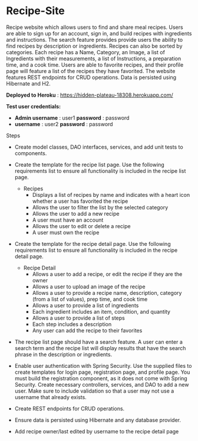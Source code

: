 # Recipe-Site

Recipe website which allows users to find and share meal recipes. Users are able to sign up for an account, sign in, and build recipes with ingredients and instructions. The search feature provides provide users the ability to find recipes by description or ingredients. Recipes can also be sorted by categories. Each recipe has a Name, Category, an Image, a list of Ingredients with their measurements, a list of Instructions, a preparation time, and a cook time. Users are able to favorite recipes, and their profile page will feature a list of the recipes they have favorited. The website features REST endpoints for CRUD operations. Data is persisted using Hibernate and H2.

**Deployed to Heroku** : https://hidden-plateau-18308.herokuapp.com/

**Test user credentials:**

- **Admin username** : user1
**password** : password
- **username** : user2
**password** : password

Steps

- Create model classes, DAO interfaces, services, and add unit tests to components.
- Create the template for the recipe list page. Use the following requirements list to ensure all functionality is included in the recipe list page.
  - Recipes
    - Displays a list of recipes by name and indicates with a heart icon whether a user has favorited the recipe
    - Allows the user to filter the list by the selected category
    - Allows the user to add a new recipe
    - A user must have an account
    - Allows the user to edit or delete a recipe
    - A user must own the recipe
- Create the template for the recipe detail page. Use the following requirements list to ensure all functionality is included in the recipe detail page.
  - Recipe Detail
    - Allows a user to add a recipe, or edit the recipe if they are the owner
    - Allows a user to upload an image of the recipe
    - Allows a user to provide a recipe name, description, category (from a list of values), prep time, and cook time
    - Allows a user to provide a list of ingredients
    - Each ingredient includes an item, condition, and quantity
    - Allows a user to provide a list of steps
    - Each step includes a description
    - Any user can add the recipe to their favorites
- The recipe list page should have a search feature. A user can enter a search term and the recipe list will display results that have the search phrase in the description or ingredients.
- Enable user authentication with Spring Security. Use the supplied files to create templates for login page, registration page, and profile page. You must build the registration component, as it does not come with Spring Security. Create necessary controllers, services, and DAO to add a new user. Make sure to include validation so that a user may not use a username that already exists.
- Create REST endpoints for CRUD operations.
- Ensure data is persisted using Hibernate and any database provider.

- Add recipe owner/last edited by username to the recipe detail page
